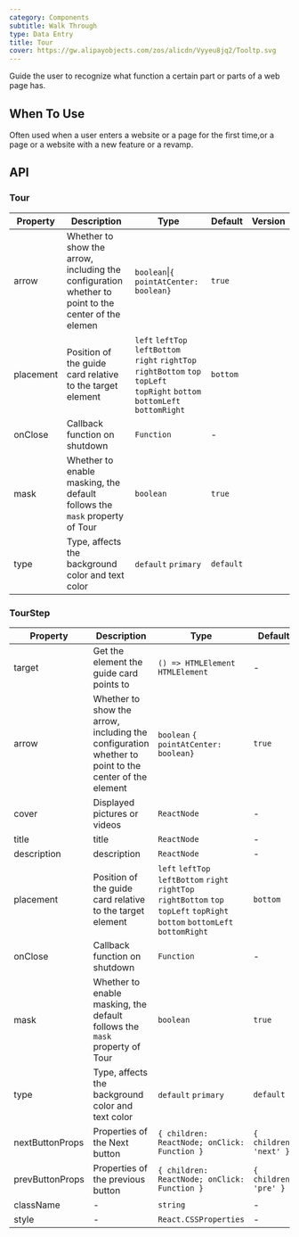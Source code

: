 ```yaml
---
category: Components
subtitle: Walk Through
type: Data Entry
title: Tour
cover: https://gw.alipayobjects.com/zos/alicdn/Vyyeu8jq2/Tooltp.svg
---
```


Guide the user to recognize what function a certain part or parts of a web page has.

## When To Use

Often used when a user enters a website or a page for the first time,or a page or a website with a new feature or a revamp.

## API

### Tour

| Property | Description | Type | Default | Version |
| --- | --- | --- | --- | --- |
| arrow | Whether to show the arrow, including the configuration whether to point to the center of the elemen | `boolean`\|`{ pointAtCenter: boolean}` | `true` |  |
| placement | Position of the guide card relative to the target element | `left` `leftTop` `leftBottom` `right` `rightTop` `rightBottom` `top` `topLeft` `topRight` `bottom` `bottomLeft` `bottomRight` | `bottom` |  |
| onClose | Callback function on shutdown | `Function` | - |  |
| mask | Whether to enable masking, the default follows the `mask` property of Tour | `boolean` | `true` |  |
| type | Type, affects the background color and text color | `default` `primary` | `default` |  |

### TourStep

| Property | Description | Type | Default | Version |
| --- | --- | --- | --- | --- |
| target | Get the element the guide card points to | `() => HTMLElement` `HTMLElement` | - |  |
| arrow | Whether to show the arrow, including the configuration whether to point to the center of the element | `boolean` `{ pointAtCenter: boolean}` | `true` |  |
| cover | Displayed pictures or videos | `ReactNode` | - |  |
| title | title | `ReactNode` | - |  |
| description | description | `ReactNode` | - |  |
| placement | Position of the guide card relative to the target element | `left` `leftTop` `leftBottom` `right` `rightTop` `rightBottom` `top` `topLeft` `topRight` `bottom` `bottomLeft` `bottomRight` | `bottom` |  |
| onClose | Callback function on shutdown | `Function` | - |  |
| mask | Whether to enable masking, the default follows the `mask` property of Tour | `boolean` | `true` |  |
| type | Type, affects the background color and text color | `default` `primary` | `default` |  |
| nextButtonProps | Properties of the Next button | `{ children: ReactNode; onClick: Function }` | `{ children: 'next' }` |  |
| prevButtonProps | Properties of the previous button | `{ children: ReactNode; onClick: Function }` | `{ children: 'pre' }` |  |
| className | - | `string` | - |  |
| style | - | `React.CSSProperties` | - |  |
